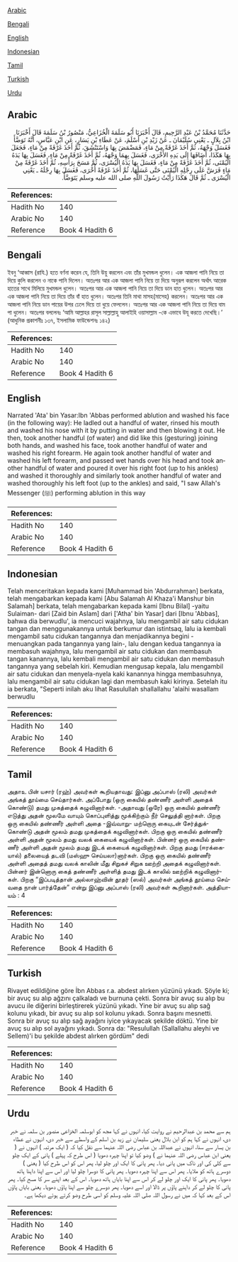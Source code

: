 [Arabic](#arabic)

[Bengali](#bengali)

[English](#english)

[Indonesian](#indonesian)

[Tamil](#tamil)

[Turkish](#turkish)

[Urdu](#urdu)

## Arabic


<div dir="rtl" lang="ar" style={{fontSize:'larger',backgroundColor:'#f8f9fa',padding:20}}>
حَدَّثَنَا مُحَمَّدُ بْنُ عَبْدِ الرَّحِيمِ، قَالَ أَخْبَرَنَا أَبُو سَلَمَةَ الْخُزَاعِيُّ، مَنْصُورُ بْنُ سَلَمَةَ قَالَ أَخْبَرَنَا ابْنُ بِلاَلٍ ـ يَعْنِي سُلَيْمَانَ ـ عَنْ زَيْدِ بْنِ أَسْلَمَ، عَنْ عَطَاءِ بْنِ يَسَارٍ، عَنِ ابْنِ عَبَّاسٍ، أَنَّهُ تَوَضَّأَ فَغَسَلَ وَجْهَهُ، ثُمَّ أَخَذَ غَرْفَةً مِنْ مَاءٍ، فَمَضْمَضَ بِهَا وَاسْتَنْشَقَ، ثُمَّ أَخَذَ غَرْفَةً مِنْ مَاءٍ، فَجَعَلَ بِهَا هَكَذَا، أَضَافَهَا إِلَى يَدِهِ الأُخْرَى، فَغَسَلَ بِهِمَا وَجْهَهُ، ثُمَّ أَخَذَ غَرْفَةً مِنْ مَاءٍ، فَغَسَلَ بِهَا يَدَهُ الْيُمْنَى، ثُمَّ أَخَذَ غَرْفَةً مِنْ مَاءٍ، فَغَسَلَ بِهَا يَدَهُ الْيُسْرَى، ثُمَّ مَسَحَ بِرَأْسِهِ، ثُمَّ أَخَذَ غَرْفَةً مِنْ مَاءٍ فَرَشَّ عَلَى رِجْلِهِ الْيُمْنَى حَتَّى غَسَلَهَا، ثُمَّ أَخَذَ غَرْفَةً أُخْرَى، فَغَسَلَ بِهَا رِجْلَهُ ـ يَعْنِي الْيُسْرَى ـ ثُمَّ قَالَ هَكَذَا رَأَيْتُ رَسُولَ اللَّهِ صلى الله عليه وسلم يَتَوَضَّأُ‏.‏
</div>
<div style={{backgroundColor:'#f8f9fa',padding:20, marginBottom: 10}}><table> <thead> <tr> <th>References:</th> <th></th> </tr> </thead> <tbody><tr><td>Hadith No</td><td>140</td></tr><tr><td>Arabic No</td><td>140</td></tr><tr><td>Reference</td><td>Book 4 Hadith 6</td></tr></tbody></table></div>

## Bengali


<div dir="ltr" lang="bn" style={{fontSize:'larger',backgroundColor:'#f8f9fa',padding:20}}>
ইবনু ‘আব্বাস (রাযি.) হতে বর্ণনা করেন যে, তিনি উয়ু করলেন এবং তাঁর মুখমন্ডল ধুলেন। এক আজলা পানি নিয়ে তা দিয়ে কুলি করলেন ও নাকে পানি দিলেন। অতঃপর আর এক আজলা পানি নিয়ে তা দিয়ে অনুরূপ করলেন অর্থাৎ আরেক হাতের সাথে মিলিয়ে মুখমন্ডল ধুলেন। অতঃপর আর এক আজলা পানি নিয়ে তা দিয়ে ডান হাত ধুলেন। অতঃপর আর এক আজলা পানি নিয়ে তা দিয়ে তাঁর বাঁ হাত ধুলেন। অতঃপর তিনি মাথা মাসহ(মাসেহ) করলেন। অতঃপর আর এক আজলা পানি নিয়ে ডান পায়ের উপর ঢেলে দিয়ে তা ধুয়ে ফেললেন। অতঃপর আর এক আজলা পানি নিয়ে তা দিয়ে বাম পা ধুলেন। অতঃপর বললেনঃ ‘আমি আল্লাহর রাসূল সাল্লাল্লাহু আলাইহি ওয়াসাল্লাম -কে এভাবে উযূ করতে দেখেছি।’ (আধুনিক প্রকাশনীঃ ১৩৭, ইসলামিক ফাউন্ডেশনঃ ১৪২)
</div>
<div style={{backgroundColor:'#f8f9fa',padding:20, marginBottom: 10}}><table> <thead> <tr> <th>References:</th> <th></th> </tr> </thead> <tbody><tr><td>Hadith No</td><td>140</td></tr><tr><td>Arabic No</td><td>140</td></tr><tr><td>Reference</td><td>Book 4 Hadith 6</td></tr></tbody></table></div>

## English


<div dir="ltr" lang="en" style={{fontSize:'larger',backgroundColor:'#f8f9fa',padding:20}}>
Narrated 'Ata' bin Yasar:Ibn 'Abbas performed ablution and washed his face (in the following way): He ladled out a handful of water, rinsed his mouth and washed his nose with it by putting in water and then blowing it out. He then, took another handful (of water) and did like this (gesturing) joining both hands, and washed his face, took another handful of water and washed his right forearm. He again took another handful of water and washed his left forearm, and passed wet hands over his head and took another handful of water and poured it over his right foot (up to his ankles) and washed it thoroughly and similarly took another handful of water and washed thoroughly his left foot (up to the ankles) and said, "I saw Allah's Messenger (ﷺ) performing ablution in this way
</div>
<div style={{backgroundColor:'#f8f9fa',padding:20, marginBottom: 10}}><table> <thead> <tr> <th>References:</th> <th></th> </tr> </thead> <tbody><tr><td>Hadith No</td><td>140</td></tr><tr><td>Arabic No</td><td>140</td></tr><tr><td>Reference</td><td>Book 4 Hadith 6</td></tr></tbody></table></div>

## Indonesian


<div dir="ltr" lang="id" style={{fontSize:'larger',backgroundColor:'#f8f9fa',padding:20}}>
Telah menceritakan kepada kami [Muhammad bin 'Abdurrahman] berkata, telah mengabarkan kepada kami [Abu Salamah Al Khaza'i Manshur bin Salamah] berkata, telah mengabarkan kepada kami [Ibnu Bilal] -yaitu Sulaiman- dari [Zaid bin Aslam] dari ['Atha' bin Yasar] dari [Ibnu 'Abbas], bahwa dia berwudlu', ia mencuci wajahnya, lalu mengambil air satu cidukan tangan dan menggunakannya untuk berkumur dan istintsaq, lalu ia kembali mengambil satu cidukan tangannya dan menjadikannya begini -menuangkan pada tangannya yang lain-, lalu dengan kedua tangannya ia membasuh wajahnya, lalu mengambil air satu cidukan dan membasuh tangan kanannya, lalu kembali mengambil air satu cidukan dan membasuh tangannya yang sebelah kiri. Kemudian mengusap kepala, lalu mengambil air satu cidukan dan menyela-nyela kaki kanannya hingga membasuhnya, lalu mengambil air satu cidukan lagi dan membasuh kaki kirinya. Setelah itu ia berkata, "Seperti inilah aku lihat Rasulullah shallallahu 'alaihi wasallam berwudlu
</div>
<div style={{backgroundColor:'#f8f9fa',padding:20, marginBottom: 10}}><table> <thead> <tr> <th>References:</th> <th></th> </tr> </thead> <tbody><tr><td>Hadith No</td><td>140</td></tr><tr><td>Arabic No</td><td>140</td></tr><tr><td>Reference</td><td>Book 4 Hadith 6</td></tr></tbody></table></div>

## Tamil


<div dir="ltr" lang="ta" style={{fontSize:'larger',backgroundColor:'#f8f9fa',padding:20}}>
அதாஉ பின் யசார் (ரஹ்) அவர்கள் கூறியதாவது: இப்னு அப்பாஸ் (ரலி) அவர்கள் அங்கத் தூய்மை செய்தார்கள். அப்போது (ஒரு கையில் தண்ணீர் அள்ளி அதைக் கொண்டு) தமது முகத்தைக் கழுவினார்கள். -அதாவது (ஒரே) ஒரு கையில் தண்ணீர் எடுத்து அதன் மூலமே வாயும் கொப்புளித்து மூக்கிற்கும் நீர் செலுத்தி னார்கள். பிறகு ஒரு கையில் தண்ணீர் அள்ளி அதை -இவ்வாறு- மற்றொரு கையுடன் சேர்த்துக்கொண்டு அதன் மூலம் தமது முகத்தைக் கழுவினார்கள். பிறகு ஒரு கையில் தண்ணீர் அள்ளி அதன் மூலம் தமது வலக் கையைக் கழுவினார்கள். பின்னர் ஒரு கையில் தண்ணீர் அள்ளி அதன் மூலம் தமது இடக் கையைக் கழுவினார்கள். பிறகு தமது (ஈரக்கையால்) தலையைத் தடவி (மஸ்ஹு செய்யலா)னார்கள். பிறகு ஒரு கையில் தண்ணீர் அள்ளி அதைத் தமது வலக் காலின் மீது சிறுகச் சிறுக ஊற்றி அதைக் கழுவினார்கள். பின்னர் இன்னொரு கைத் தண்ணீர் அள்ளித் தமது இடக் காலில் ஊற்றிக் கழுவினார்கள். பிறகு “இப்படித்தான் அல்லாஹ்வின் தூதர் (ஸல்) அவர்கள் அங்கத் தூய்மை செய்வதை நான் பார்த்தேன்” என்று இப்னு அப்பாஸ் (ரலி) அவர்கள் கூறினார்கள். அத்தியாயம் : 4
</div>
<div style={{backgroundColor:'#f8f9fa',padding:20, marginBottom: 10}}><table> <thead> <tr> <th>References:</th> <th></th> </tr> </thead> <tbody><tr><td>Hadith No</td><td>140</td></tr><tr><td>Arabic No</td><td>140</td></tr><tr><td>Reference</td><td>Book 4 Hadith 6</td></tr></tbody></table></div>

## Turkish


<div dir="ltr" lang="tr" style={{fontSize:'larger',backgroundColor:'#f8f9fa',padding:20}}>
Rivayet edildiğine göre İbn Abbas r.a. abdest alırken yüzünü yıkadı. Şöyle ki; bir avuç su alıp ağzını çalkaladı ve burnuna çekti. Sonra bir avuç su alıp bu avucu ile diğerini birleştirerek yüzünü yıkadı. Yine bir avuç su alıp sağ kolunu yıkadı, bir avuç su alıp sol kolunu yıkadı. Sonra başını mesnetti. Sonra bir avuç su alıp sağ ayağını iyice yıkayacak şekilde döktü. Yine bir avuç su alıp sol ayağını yıkadı. Sonra da: "Resulullah (Sallallahu aleyhi ve Sellem)'i bu şekilde abdest alırken gördüm" dedi
</div>
<div style={{backgroundColor:'#f8f9fa',padding:20, marginBottom: 10}}><table> <thead> <tr> <th>References:</th> <th></th> </tr> </thead> <tbody><tr><td>Hadith No</td><td>140</td></tr><tr><td>Arabic No</td><td>140</td></tr><tr><td>Reference</td><td>Book 4 Hadith 6</td></tr></tbody></table></div>

## Urdu


<div dir="rtl" lang="ur" style={{fontSize:'larger',backgroundColor:'#f8f9fa',padding:20}}>
ہم سے محمد بن عبدالرحیم نے روایت کیا، انہوں نے کہا مجھ کو ابوسلمہ الخزاعی منصور بن سلمہ نے خبر دی، انہوں نے کہا ہم کو ابن بلال یعنی سلیمان نے زید بن اسلم کے واسطے سے خبر دی، انہوں نے عطاء بن یسار سے سنا، انہوں نے عبداللہ بن عباس رضی اللہ عنہما سے نقل کیا کہ ( ایک مرتبہ ) انہوں نے ( یعنی ابن عباس رضی اللہ عنہما نے ) وضو کیا تو اپنا چہرہ دھویا ( اس طرح کہ پہلے ) پانی کے ایک چلو سے کلی کی اور ناک میں پانی دیا۔ پھر پانی کا ایک اور چلو لیا، پھر اس کو اس طرح کیا ( یعنی ) دوسرے ہاتھ کو ملایا۔ پھر اس سے اپنا چہرہ دھویا۔ پھر پانی کا دوسرا چلو لیا اور اس سے اپنا داہنا ہاتھ دھویا۔ پھر پانی کا ایک اور چلو لے کر اس سے اپنا بایاں ہاتھ دھویا۔ اس کے بعد اپنے سر کا مسح کیا۔ پھر پانی کا چلو لے کر داہنے پاؤں پر ڈالا اور اسے دھویا۔ پھر دوسرے چلو سے اپنا پاؤں دھویا۔ یعنی بایاں پاؤں اس کے بعد کہا کہ میں نے رسول اللہ صلی اللہ علیہ وسلم کو اسی طرح وضو کرتے ہوئے دیکھا ہے۔
</div>
<div style={{backgroundColor:'#f8f9fa',padding:20, marginBottom: 10}}><table> <thead> <tr> <th>References:</th> <th></th> </tr> </thead> <tbody><tr><td>Hadith No</td><td>140</td></tr><tr><td>Arabic No</td><td>140</td></tr><tr><td>Reference</td><td>Book 4 Hadith 6</td></tr></tbody></table></div>